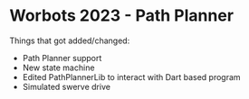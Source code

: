 # Worbots 2023 - Path Planner

Things that got added/changed:
* Path Planner support
* New state machine
* Edited PathPlannerLib to interact with Dart based program
* Simulated swerve drive
